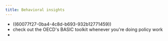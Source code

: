 ```yaml
---
title: Behavioral insights
---
```


- ((60077f27-0ba4-4c8d-b693-932b12771459))
- check out the OECD's BASIC toolkit whenever you're doing policy work
-
